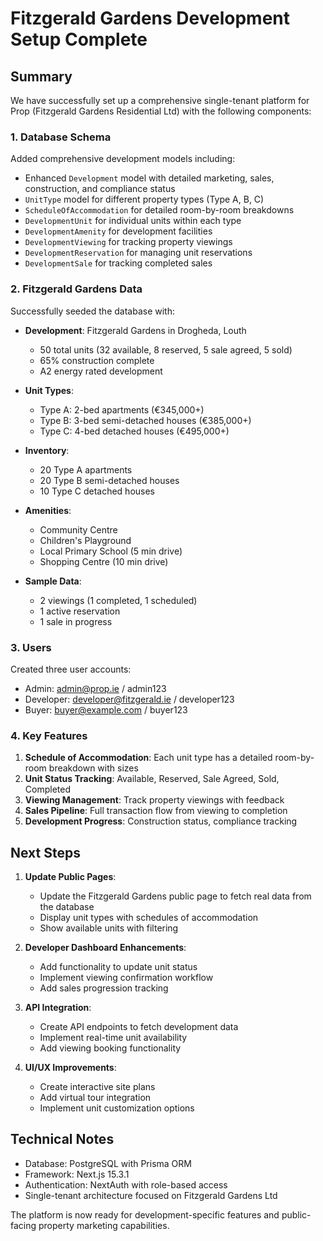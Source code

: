 # Fitzgerald Gardens Development Setup Complete

## Summary

We have successfully set up a comprehensive single-tenant platform for Prop (Fitzgerald Gardens Residential Ltd) with the following components:

### 1. Database Schema

Added comprehensive development models including:
- Enhanced `Development` model with detailed marketing, sales, construction, and compliance status
- `UnitType` model for different property types (Type A, B, C)
- `ScheduleOfAccommodation` for detailed room-by-room breakdowns
- `DevelopmentUnit` for individual units within each type
- `DevelopmentAmenity` for development facilities
- `DevelopmentViewing` for tracking property viewings
- `DevelopmentReservation` for managing unit reservations
- `DevelopmentSale` for tracking completed sales

### 2. Fitzgerald Gardens Data

Successfully seeded the database with:
- **Development**: Fitzgerald Gardens in Drogheda, Louth
  - 50 total units (32 available, 8 reserved, 5 sale agreed, 5 sold)
  - 65% construction complete
  - A2 energy rated development

- **Unit Types**: 
  - Type A: 2-bed apartments (€345,000+)
  - Type B: 3-bed semi-detached houses (€385,000+)
  - Type C: 4-bed detached houses (€495,000+)

- **Inventory**:
  - 20 Type A apartments
  - 20 Type B semi-detached houses
  - 10 Type C detached houses

- **Amenities**:
  - Community Centre
  - Children's Playground
  - Local Primary School (5 min drive)
  - Shopping Centre (10 min drive)

- **Sample Data**:
  - 2 viewings (1 completed, 1 scheduled)
  - 1 active reservation
  - 1 sale in progress

### 3. Users

Created three user accounts:
- Admin: admin@prop.ie / admin123
- Developer: developer@fitzgerald.ie / developer123
- Buyer: buyer@example.com / buyer123

### 4. Key Features

1. **Schedule of Accommodation**: Each unit type has a detailed room-by-room breakdown with sizes
2. **Unit Status Tracking**: Available, Reserved, Sale Agreed, Sold, Completed
3. **Viewing Management**: Track property viewings with feedback
4. **Sales Pipeline**: Full transaction flow from viewing to completion
5. **Development Progress**: Construction status, compliance tracking

## Next Steps

1. **Update Public Pages**: 
   - Update the Fitzgerald Gardens public page to fetch real data from the database
   - Display unit types with schedules of accommodation
   - Show available units with filtering

2. **Developer Dashboard Enhancements**:
   - Add functionality to update unit status
   - Implement viewing confirmation workflow
   - Add sales progression tracking

3. **API Integration**:
   - Create API endpoints to fetch development data
   - Implement real-time unit availability
   - Add viewing booking functionality

4. **UI/UX Improvements**:
   - Create interactive site plans
   - Add virtual tour integration
   - Implement unit customization options

## Technical Notes

- Database: PostgreSQL with Prisma ORM
- Framework: Next.js 15.3.1
- Authentication: NextAuth with role-based access
- Single-tenant architecture focused on Fitzgerald Gardens Ltd

The platform is now ready for development-specific features and public-facing property marketing capabilities.
